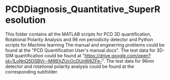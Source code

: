 # PCDDiagnosis_Quantitative_SuperResolution
This folder contains all the MATLAB scripts for PCD 3D quantification, Rotational Polarity Analysis and 96 nm periodicity detector and Python scripts for Machine learning
The manual and enginerring problems could be found at the "PCD Quantification User's manual.docx".
The test data for 3D-SIM quantification could be found at "https://drive.google.com/open?id=1LoNnQ5DSBVi--M9IEhZUcOcDUnW8ZFe-".
The test data for 96nm detector and rotational polarity analysis could be found at the corresponding subfolder.
